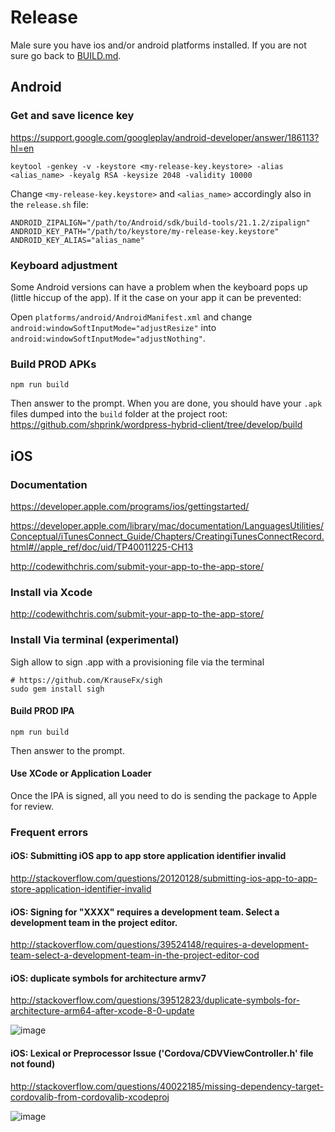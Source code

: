 # Release

Male sure you have ios and/or android platforms installed. If you are not sure go back to [BUILD.md](BUILD.md).

## Android

### Get and save licence key

<https://support.google.com/googleplay/android-developer/answer/186113?hl=en>

```
keytool -genkey -v -keystore <my-release-key.keystore> -alias <alias_name> -keyalg RSA -keysize 2048 -validity 10000
```

Change `<my-release-key.keystore>` and `<alias_name>` accordingly also in the `release.sh` file:

```
ANDROID_ZIPALIGN="/path/to/Android/sdk/build-tools/21.1.2/zipalign"
ANDROID_KEY_PATH="/path/to/keystore/my-release-key.keystore"
ANDROID_KEY_ALIAS="alias_name"
```

### Keyboard adjustment

Some Android versions can have a problem when the keyboard pops up (little hiccup of the app). If it the case on your app it can be prevented:

Open ```platforms/android/AndroidManifest.xml``` and change ```android:windowSoftInputMode="adjustResize"``` into ```android:windowSoftInputMode="adjustNothing"```.

### Build PROD APKs

```
npm run build
```

Then answer to the prompt. When you are done, you should have your `.apk` files dumped into the `build` folder at the project root: https://github.com/shprink/wordpress-hybrid-client/tree/develop/build

## iOS

### Documentation

<https://developer.apple.com/programs/ios/gettingstarted/>

<https://developer.apple.com/library/mac/documentation/LanguagesUtilities/Conceptual/iTunesConnect_Guide/Chapters/CreatingiTunesConnectRecord.html#//apple_ref/doc/uid/TP40011225-CH13>

<http://codewithchris.com/submit-your-app-to-the-app-store/>

### Install via Xcode

<http://codewithchris.com/submit-your-app-to-the-app-store/>

### Install Via terminal (experimental)

Sigh allow to sign .app with a provisioning file via the terminal

```
# https://github.com/KrauseFx/sigh
sudo gem install sigh
```

#### Build PROD IPA

```
npm run build
```

Then answer to the prompt.

#### Use XCode or Application Loader

Once the IPA is signed, all you need to do is sending the package to Apple for review.

### Frequent errors

#### iOS: Submitting iOS app to app store application identifier invalid

<http://stackoverflow.com/questions/20120128/submitting-ios-app-to-app-store-application-identifier-invalid>

#### iOS: Signing for "XXXX" requires a development team. Select a development team in the project editor.

<http://stackoverflow.com/questions/39524148/requires-a-development-team-select-a-development-team-in-the-project-editor-cod>

#### iOS: duplicate symbols for architecture armv7

<http://stackoverflow.com/questions/39512823/duplicate-symbols-for-architecture-arm64-after-xcode-8-0-update>

![image](https://cloud.githubusercontent.com/assets/1388706/20237394/2d95e7de-a8d1-11e6-9e84-139808b559d2.png)

#### iOS: Lexical or Preprocessor Issue ('Cordova/CDVViewController.h' file not found)

http://stackoverflow.com/questions/40022185/missing-dependency-target-cordovalib-from-cordovalib-xcodeproj

![image](http://ovo.li/uploads/4Ecunj)


